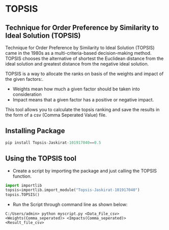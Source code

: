 # TOPSIS
## Technique for Order Preference by Similarity to Ideal Solution (TOPSIS)

Technique for Order Preference by Similarity to Ideal Solution (TOPSIS) came in the 1980s as a multi-criteria-based decision-making method. TOPSIS chooses the alternative of shortest the Euclidean distance from the ideal solution and greatest distance from the negative ideal solution. 

TOPSIS is a way to allocate the ranks on basis of the weights and impact of the given factors:. 

- Weights mean how much a given factor should be taken into consideration
- Impact means that a given factor has a positive or negative impact.

This tool allows you to calculate the topsis ranking and save the results in the form of a csv (Comma Seperated Value) file.

## Installing Package
```python
pip install Topsis-Jaskirat-101917040==0.5
``` 

## Using the TOPSIS tool
- Create a script by importing the package and just calling the TOPSIS function.
```python
import importlib
topsis=importlib.import_module("Topsis-Jaskirat-101917040")
topsis.TOPSIS()
```

- Run the Script through command line as shown below:
```console
C:/Users/admin> python myscript.py <Data_File_csv> <Weights(Comma_seperated)> <Impacts(Comma_seperated)> <Result_file_csv>
```
